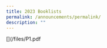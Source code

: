 ```yaml
---
title: 2023 Booklists
permalink: /announcements/permalink/
description: ""
---
```

[](/files/P1.pdf
[](/files/P2.pdf)
[](/files/P3.pdf)
